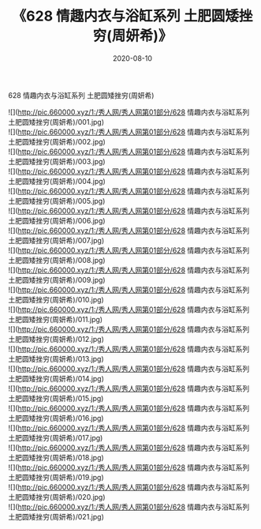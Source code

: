 ﻿---
layout: post
title:  《628 情趣内衣与浴缸系列 土肥圆矮挫穷(周妍希)》
date:   2020-08-10
img: http://pic.660000.xyz/1:/秀人网/秀人网第01部分/628 情趣内衣与浴缸系列 土肥圆矮挫穷(周妍希)/000.jpg
categories: [美女, 清纯, 唯美]
---

628 情趣内衣与浴缸系列 土肥圆矮挫穷(周妍希)

  ![](http://pic.660000.xyz/1:/秀人网/秀人网第01部分/628 情趣内衣与浴缸系列 土肥圆矮挫穷(周妍希)/001.jpg) <br> ![](http://pic.660000.xyz/1:/秀人网/秀人网第01部分/628 情趣内衣与浴缸系列 土肥圆矮挫穷(周妍希)/002.jpg) <br> ![](http://pic.660000.xyz/1:/秀人网/秀人网第01部分/628 情趣内衣与浴缸系列 土肥圆矮挫穷(周妍希)/003.jpg) <br> ![](http://pic.660000.xyz/1:/秀人网/秀人网第01部分/628 情趣内衣与浴缸系列 土肥圆矮挫穷(周妍希)/004.jpg) <br> ![](http://pic.660000.xyz/1:/秀人网/秀人网第01部分/628 情趣内衣与浴缸系列 土肥圆矮挫穷(周妍希)/005.jpg) <br> ![](http://pic.660000.xyz/1:/秀人网/秀人网第01部分/628 情趣内衣与浴缸系列 土肥圆矮挫穷(周妍希)/006.jpg) <br> ![](http://pic.660000.xyz/1:/秀人网/秀人网第01部分/628 情趣内衣与浴缸系列 土肥圆矮挫穷(周妍希)/007.jpg) <br> ![](http://pic.660000.xyz/1:/秀人网/秀人网第01部分/628 情趣内衣与浴缸系列 土肥圆矮挫穷(周妍希)/008.jpg) <br> ![](http://pic.660000.xyz/1:/秀人网/秀人网第01部分/628 情趣内衣与浴缸系列 土肥圆矮挫穷(周妍希)/009.jpg) <br> ![](http://pic.660000.xyz/1:/秀人网/秀人网第01部分/628 情趣内衣与浴缸系列 土肥圆矮挫穷(周妍希)/010.jpg) <br> ![](http://pic.660000.xyz/1:/秀人网/秀人网第01部分/628 情趣内衣与浴缸系列 土肥圆矮挫穷(周妍希)/011.jpg) <br> ![](http://pic.660000.xyz/1:/秀人网/秀人网第01部分/628 情趣内衣与浴缸系列 土肥圆矮挫穷(周妍希)/012.jpg) <br> ![](http://pic.660000.xyz/1:/秀人网/秀人网第01部分/628 情趣内衣与浴缸系列 土肥圆矮挫穷(周妍希)/013.jpg) <br> ![](http://pic.660000.xyz/1:/秀人网/秀人网第01部分/628 情趣内衣与浴缸系列 土肥圆矮挫穷(周妍希)/014.jpg) <br> ![](http://pic.660000.xyz/1:/秀人网/秀人网第01部分/628 情趣内衣与浴缸系列 土肥圆矮挫穷(周妍希)/015.jpg) <br> ![](http://pic.660000.xyz/1:/秀人网/秀人网第01部分/628 情趣内衣与浴缸系列 土肥圆矮挫穷(周妍希)/016.jpg) <br> ![](http://pic.660000.xyz/1:/秀人网/秀人网第01部分/628 情趣内衣与浴缸系列 土肥圆矮挫穷(周妍希)/017.jpg) <br> ![](http://pic.660000.xyz/1:/秀人网/秀人网第01部分/628 情趣内衣与浴缸系列 土肥圆矮挫穷(周妍希)/018.jpg) <br> ![](http://pic.660000.xyz/1:/秀人网/秀人网第01部分/628 情趣内衣与浴缸系列 土肥圆矮挫穷(周妍希)/019.jpg) <br> ![](http://pic.660000.xyz/1:/秀人网/秀人网第01部分/628 情趣内衣与浴缸系列 土肥圆矮挫穷(周妍希)/020.jpg) <br> ![](http://pic.660000.xyz/1:/秀人网/秀人网第01部分/628 情趣内衣与浴缸系列 土肥圆矮挫穷(周妍希)/021.jpg) <br>